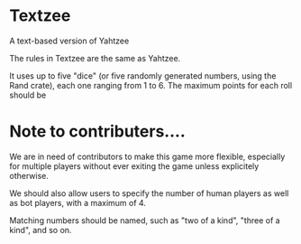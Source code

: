 # Textzee
A text-based version of Yahtzee

The rules in Textzee are the same as Yahtzee. 

It uses up to five "dice" (or five randomly generated numbers, using the Rand crate), each one ranging from 1 to 6. 
The maximum points for each roll should be 

# Note to contributers....
We are in need of contributors to make this game more flexible, especially for multiple players without ever exiting the game unless explicitely otherwise. 

We should also allow users to specify the number of human players as well as bot players, with a maximum of 4. 

Matching numbers should be named, such as "two of a kind", "three of a kind", and so on. 
